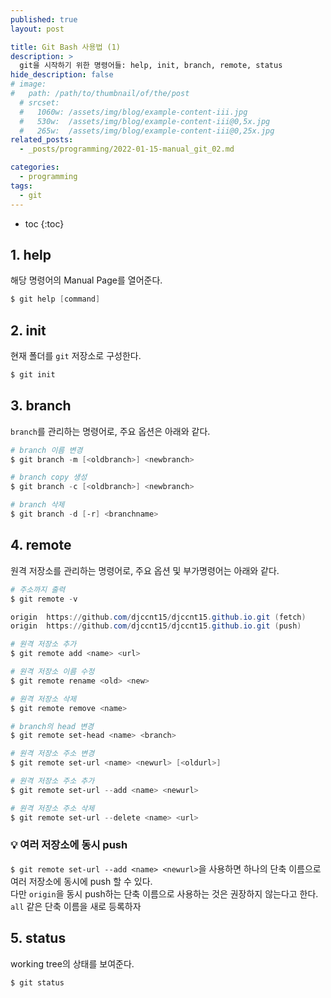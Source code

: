 ```yaml
---
published: true
layout: post

title: Git Bash 사용법 (1)
description: >
  git을 시작하기 위한 명령어들: help, init, branch, remote, status
hide_description: false
# image: 
#   path: /path/to/thumbnail/of/the/post
  # srcset:
  #   1060w: /assets/img/blog/example-content-iii.jpg
  #   530w:  /assets/img/blog/example-content-iii@0,5x.jpg
  #   265w:  /assets/img/blog/example-content-iii@0,25x.jpg
related_posts:
  - _posts/programming/2022-01-15-manual_git_02.md

categories:
  - programming
tags:
  - git
---
```


* toc
{:toc}

## 1. help
해당 명령어의 Manual Page를 열어준다.

```powershell
$ git help [command]
```

## 2. init
현재 폴더를 `git` 저장소로 구성한다.

```powershell
$ git init
```

## 3. branch
`branch`를 관리하는 명령어로, 주요 옵션은 아래와 같다.  

```powershell
# branch 이름 변경
$ git branch -m [<oldbranch>] <newbranch>

# branch copy 생성
$ git branch -c [<oldbranch>] <newbranch>

# branch 삭제
$ git branch -d [-r] <branchname>
```

## 4. remote
원격 저장소를 관리하는 명령어로, 주요 옵션 및 부가명령어는 아래와 같다.  

```powershell
# 주소까지 출력
$ git remote -v
```
```powershell
origin  https://github.com/djccnt15/djccnt15.github.io.git (fetch)
origin  https://github.com/djccnt15/djccnt15.github.io.git (push)
```

```powershell
# 원격 저장소 추가
$ git remote add <name> <url>

# 원격 저장소 이름 수정
$ git remote rename <old> <new>

# 원격 저장소 삭제
$ git remote remove <name>

# branch의 head 변경
$ git remote set-head <name> <branch>

# 원격 저장소 주소 변경
$ git remote set-url <name> <newurl> [<oldurl>]

# 원격 저장소 주소 추가
$ git remote set-url --add <name> <newurl>

# 원격 저장소 주소 삭제
$ git remote set-url --delete <name> <url>
```

### 💡 여러 저장소에 동시 push
`$ git remote set-url --add <name> <newurl>`을 사용하면 하나의 단축 이름으로 여러 저장소에 동시에 push 할 수 있다.  
다만 `origin`을 동시 push하는 단축 이름으로 사용하는 것은 권장하지 않는다고 한다. `all` 같은 단축 이름을 새로 등록하자

## 5. status
working tree의 상태를 보여준다.

```powershell
$ git status
```